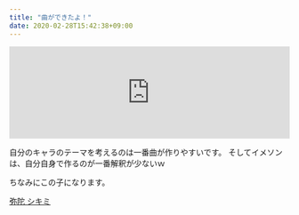 ```yaml
---
title: "曲ができたよ！"
date: 2020-02-28T15:42:38+09:00
---
```

<iframe width="100%" height="166" scrolling="no" frameborder="no" allow="autoplay" src="https://w.soundcloud.com/player/?url=https%3A//api.soundcloud.com/tracks/767756815&color=%23ff5500&auto_play=false&hide_related=false&show_comments=true&show_user=true&show_reposts=false&show_teaser=true"></iframe>

自分のキャラのテーマを考えるのは一番曲が作りやすいです。
そしてイメソンは、自分自身で作るのが一番解釈が少ないｗ

ちなみにこの子になります。

[弥陀 シキミ](https://oc-paro.net/charas/view/9132)

